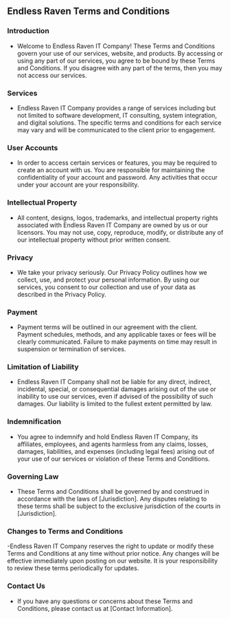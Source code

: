 ## Endless Raven Terms and Conditions

### Introduction
- Welcome to Endless Raven IT Company! These Terms and Conditions govern your use of our services, website, and products. By accessing or using any part of our services, you agree to be bound by these Terms and Conditions. If you disagree with any part of the terms, then you may not access our services.

### Services
- Endless Raven IT Company provides a range of services including but not limited to software development, IT consulting, system integration, and digital solutions. The specific terms and conditions for each service may vary and will be communicated to the client prior to engagement.

### User Accounts
- In order to access certain services or features, you may be required to create an account with us. You are responsible for maintaining the confidentiality of your account and password. Any activities that occur under your account are your responsibility.

### Intellectual Property
- All content, designs, logos, trademarks, and intellectual property rights associated with Endless Raven IT Company are owned by us or our licensors. You may not use, copy, reproduce, modify, or distribute any of our intellectual property without prior written consent.

### Privacy
- We take your privacy seriously. Our Privacy Policy outlines how we collect, use, and protect your personal information. By using our services, you consent to our collection and use of your data as described in the Privacy Policy.

### Payment
- Payment terms will be outlined in our agreement with the client. Payment schedules, methods, and any applicable taxes or fees will be clearly communicated. Failure to make payments on time may result in suspension or termination of services.

### Limitation of Liability
- Endless Raven IT Company shall not be liable for any direct, indirect, incidental, special, or consequential damages arising out of the use or inability to use our services, even if advised of the possibility of such damages. Our liability is limited to the fullest extent permitted by law.

### Indemnification
- You agree to indemnify and hold Endless Raven IT Company, its affiliates, employees, and agents harmless from any claims, losses, damages, liabilities, and expenses (including legal fees) arising out of your use of our services or violation of these Terms and Conditions.

### Governing Law
- These Terms and Conditions shall be governed by and construed in accordance with the laws of [Jurisdiction]. Any disputes relating to these terms shall be subject to the exclusive jurisdiction of the courts in [Jurisdiction].

### Changes to Terms and Conditions
-Endless Raven IT Company reserves the right to update or modify these Terms and Conditions at any time without prior notice. Any changes will be effective immediately upon posting on our website. It is your responsibility to review these terms periodically for updates.

### Contact Us
- If you have any questions or concerns about these Terms and Conditions, please contact us at [Contact Information].
